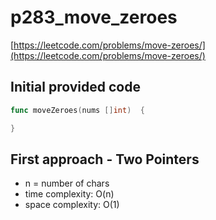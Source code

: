 # p283_move_zeroes

[https://leetcode.com/problems/move-zeroes/](https://leetcode.com/problems/move-zeroes/)

## Initial provided code

```go
func moveZeroes(nums []int)  {

}
```

## First approach - Two Pointers

- n = number of chars
- time complexity: O(n)
- space complexity: O(1)
